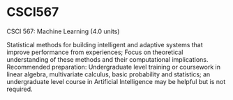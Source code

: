# CSCI567

CSCI 567: Machine Learning (4.0 units)

Statistical methods for building intelligent and adaptive systems that improve performance from experiences; Focus on theoretical understanding of these methods and their computational implications. Recommended preparation: Undergraduate level training or coursework in linear algebra, multivariate calculus, basic probability and statistics; an undergraduate level course in Artificial Intelligence may be helpful but is not required.
